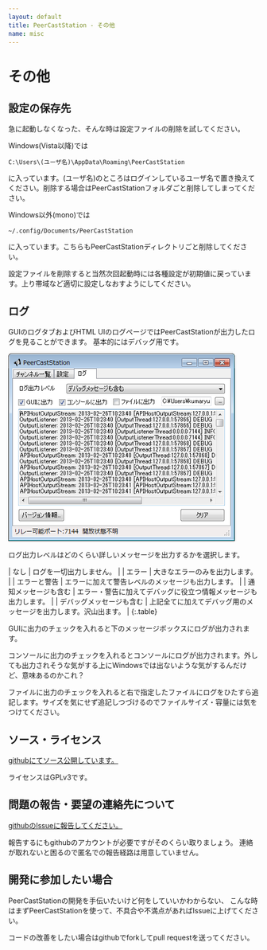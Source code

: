 ```yaml
---
layout: default
title: PeerCastStation - その他
name: misc
---
```


その他
======

設定の保存先
------------
急に起動しなくなった、そんな時は設定ファイルの削除を試してください。

Windows(Vista以降)では

    C:\Users\(ユーザ名)\AppData\Roaming\PeerCastStation

に入っています。(ユーザ名)のところはログインしているユーザ名で置き換えてください。削除する場合はPeerCastStationフォルダごと削除してしまってください。

Windows以外(mono)では

    ~/.config/Documents/PeerCastStation

に入っています。こちらもPeerCastStationディレクトリごと削除してください。

設定ファイルを削除すると当然次回起動時には各種設定が初期値に戻っています。上り帯域など適切に設定しなおすようにしてください。

ログ
----
GUIのログタブおよびHTML UIのログページではPeerCastStationが出力したログを見ることができます。
基本的にはデバッグ用です。

![ログ表示](images/gui_log.png)

ログ出力レベルはどのくらい詳しいメッセージを出力するかを選択します。

| なし | ログを一切出力しません。 |
| エラー | 大きなエラーのみを出力します。 |
| エラーと警告 | エラーに加えて警告レベルのメッセージも出力します。 |
| 通知メッセージも含む | エラー・警告に加えてデバッグに役立つ情報メッセージも出力します。 |
| デバッグメッセージも含む | 上記全てに加えてデバッグ用のメッセージを出力します。沢山出ます。 |
{:.table}

GUIに出力のチェックを入れると下のメッセージボックスにログが出力されます。

コンソールに出力のチェックを入れるとコンソールにログが出力されます。外しても出力されそうな気がする上にWindowsでは出ないような気がするんだけど、意味あるのかこれ？

ファイルに出力のチェックを入れると右で指定したファイルにログをひたすら追記します。サイズを気にせず追記しつづけるのでファイルサイズ・容量には気をつけてください。

ソース・ライセンス
------------------
[githubにてソース公開しています。](https://github.com/kumaryu/peercaststation)

ライセンスはGPLv3です。

問題の報告・要望の連絡先について
--------------------------------
[githubのIssueに報告してください。](https://github.com/kumaryu/peercaststation)

報告するにもgithubのアカウントが必要ですがそのくらい取りましょう。
連絡が取れないと困るので匿名での報告経路は用意していません。

開発に参加したい場合
--------------------
PeerCastStationの開発を手伝いたいけど何をしていいかわからない、
こんな時はまずPeerCastStationを使って、不具合や不満点があればIssueに上げてください。

コードの改善をしたい場合はgithubでforkしてpull requestを送ってください。

